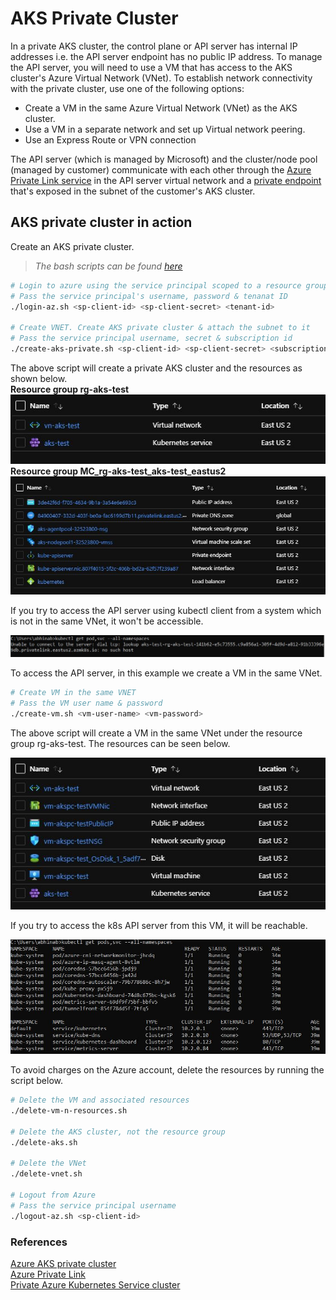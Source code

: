 # AKS Private Cluster
In a private AKS cluster, the control plane or API server has internal IP addresses i.e. the API server endpoint has no public IP address. To manage the API server, you will need to use a VM that has access to the AKS cluster's Azure Virtual Network (VNet). To establish network connectivity with the private cluster, use one of the following options:
* Create a VM in the same Azure Virtual Network (VNet) as the AKS cluster.
* Use a VM in a separate network and set up Virtual network peering.
* Use an Express Route or VPN connection

The API server (which is managed by Microsoft) and the cluster/node pool (managed by customer) communicate with each other through the [Azure Private Link service](https://docs.microsoft.com/en-us/azure/private-link/private-link-service-overview) in the API server virtual network and a [private endpoint](https://docs.microsoft.com/en-us/azure/private-link/private-endpoint-overview) that's exposed in the subnet of the customer's AKS cluster.

## AKS private cluster in action
Create an AKS private cluster.
> *The bash scripts can be found [here](/src/aks-private)*
```bash
# Login to azure using the service principal scoped to a resource group
# Pass the service principal's username, password & tenanat ID
./login-az.sh <sp-client-id> <sp-client-secret> <tenant-id>

# Create VNET. Create AKS private cluster & attach the subnet to it
# Pass the service principal username, secret & subscription id
./create-aks-private.sh <sp-client-id> <sp-client-secret> <subscription-id>
```
The above script will create a private AKS cluster and the resources as shown below.  
**Resource group rg-aks-test**  
![Alt text](/images/aks-private-cluster-vnet.jpg)  
**Resource group MC_rg-aks-test_aks-test_eastus2**  
![Alt text](/images/aks-private-resources.jpg)  

If you try to access the API server using kubectl client from a system which is not in the same VNet, it won't be accessible.  

![Alt text](/images/aks-private-unreachable.jpg) 

To access the API server, in this example we create a VM in the same VNet.
```bash
# Create VM in the same VNET
# Pass the VM user name & password
./create-vm.sh <vm-user-name> <vm-password>
```
The above script will create a VM in the same VNet under the resource group rg-aks-test. The resources can be seen below.  

![Alt text](/images/aks-private-vm.jpg)  

If you try to access the k8s API server from this VM, it will be reachable.  

![Alt text](/images/aks-private.jpg)  

To avoid charges on the Azure account, delete the resources by running the script below.
```bash
# Delete the VM and associated resources
./delete-vm-n-resources.sh

# Delete the AKS cluster, not the resource group
./delete-aks.sh

# Delete the VNet
./delete-vnet.sh

# Logout from Azure
# Pass the service principal username 
./logout-az.sh <sp-client-id>
```

### References
[Azure AKS private cluster](https://docs.microsoft.com/en-us/azure/aks/private-clusters)  
[Azure Private Link](https://docs.microsoft.com/en-us/azure/private-link/private-link-overview)  
[Private Azure Kubernetes Service cluster](https://docs.microsoft.com/en-us/azure/aks/private-clusters)